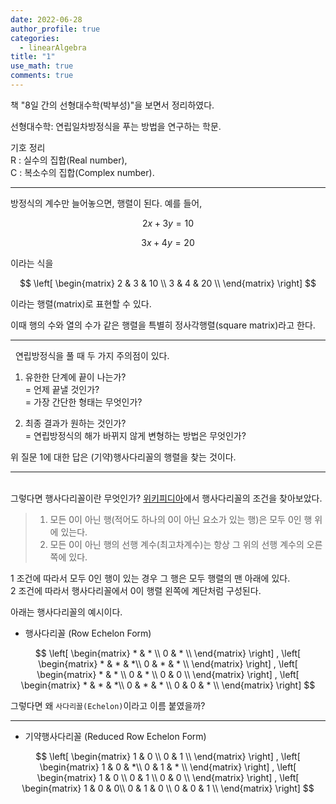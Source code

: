 ```yaml
---
date: 2022-06-28
author_profile: true
categories:
  - linearAlgebra
title: "1"
use_math: true
comments: true
---
```


책 "8일 간의 선형대수학(박부성)"을 보면서 정리하였다.

선형대수학:  연립일차방정식을 푸는 방법을 연구하는 학문.

기호 정리  
R : 실수의 집합(Real number),  
C : 복소수의 집합(Complex number).

---

방정식의 계수만 늘어놓으면, 행렬이 된다. 예를 들어,

$$
2x + 3y = 10
$$  

$$
3x + 4y = 20
$$

이라는 식을

$$ 
\left[
\begin{matrix}
    2 & 3 & 10 \\
    3 & 4 & 20 \\
\end{matrix}
\right] 
$$

이라는 행렬(matrix)로 표현할 수 있다.

이때 행의 수와 열의 수가 같은 행렬을 특별히 정사각행렬(square matrix)라고 한다.
&nbsp;

---
&nbsp;
연립방정식을 풀 때 두 가지 주의점이 있다. 

1. 유한한 단계에 끝이 나는가?   
= 언제 끝낼 것인가?  
= 가장 간단한 형태는 무엇인가?

2. 최종 결과가 원하는 것인가?  
= 연립방정식의 해가 바뀌지 않게 변형하는 방법은 무엇인가?

위 질문 1에 대한 답은 (기약)행사다리꼴의 행렬을 찾는 것이다.
&nbsp;

---

<br/>그렇다면 행사다리꼴이란 무엇인가? [위키피디아](https://ko.wikipedia.org/wiki/%EC%82%AC%EB%8B%A4%EB%A6%AC%EA%BC%B4%ED%96%89%EB%A0%AC)에서 행사다리꼴의 조건을 찾아보았다.

> 1. 모든 0이 아닌 행(적어도 하나의 0이 아닌 요소가 있는 행)은 모두 0인 행 위에 있는다.  
> 2. 모든 0이 아닌 행의 선행 계수(최고차계수)는 항상 그 위의 선행 계수의 오른쪽에 있다.  

1 조건에 따라서 모두 0인 행이 있는 경우 그 행은 모두 행렬의 맨 아래에 있다.  
2 조건에 따라서 행사다리꼴에서 0이 행렬 왼쪽에 계단처럼 구성된다.  

아래는 행사다리꼴의 예시이다.

* 행사다리꼴 (Row Echelon Form)

$$ \left[
\begin{matrix}
    * & * \\
    0 & * \\
\end{matrix}
\right] 
,
\left[
\begin{matrix}
    * & * & *\\
    0 & * & * \\
\end{matrix}
\right] 
,
\left[
\begin{matrix}
    * & * \\
    0 & * \\
    0 & 0 \\
\end{matrix}
\right] 
,
\left[
\begin{matrix}
    * & * & *\\
    0 & * & * \\
    0 & 0 & * \\
\end{matrix}
\right] 
$$

그렇다면 왜 `사다리꼴(Echelon)`이라고 이름 붙였을까?

--- 

* 기약행사다리꼴 (Reduced Row Echelon Form)

$$ \left[
\begin{matrix}
    1 & 0 \\
    0 & 1 \\
\end{matrix}
\right] 
,
\left[
\begin{matrix}
    1 & 0 & *\\
    0 & 1 & * \\
\end{matrix}
\right] 
,
\left[
\begin{matrix}
    1 & 0 \\
    0 & 1 \\
    0 & 0 \\
\end{matrix}
\right] 
,
\left[
\begin{matrix}
    1 & 0 & 0\\
    0 & 1 & 0 \\
    0 & 0 & 1 \\
\end{matrix}
\right] 
$$

